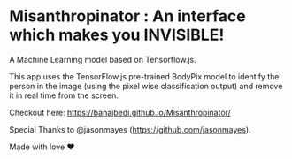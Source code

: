 # Misanthropinator : An interface which makes you INVISIBLE!

A Machine Learning model based on Tensorflow.js.

This app uses the TensorFlow.js pre-trained BodyPix model to identify the person in the image (using the pixel wise classification output) and remove it in real time from the screen.

Checkout here: https://banajbedi.github.io/Misanthropinator/

Special Thanks to @jasonmayes (https://github.com/jasonmayes).

Made with love ♥

